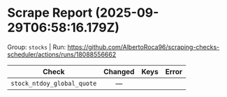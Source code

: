 # Scrape Report (2025-09-29T06:58:16.179Z)

Group: `stocks`  |  Run: https://github.com/AlbertoRoca96/scraping-checks-scheduler/actions/runs/18088556662

| Check | Changed | Keys | Error |
|---|:---:|:--|:--|
| `stock_ntdoy_global_quote` | — |  |  |
